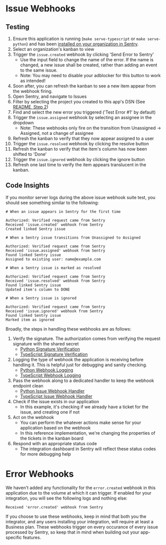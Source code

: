 # Issue Webhooks

## Testing

1. Ensure this application is running (`make serve-typescript` or `make serve-python`) and has been [installed on your organization in Sentry](../installation.md).
2. Select an organization's kanban to view
3. Trigger the `issue.created` webhook by clicking 'Send Error to Sentry'
	- Use the input field to change the name of the error. If the name is changed, a new issue shall be created, rather than adding an event to the same issue.
	- Note: You may need to disable your adblocker for this button to work as intended!
4. Soon after, you can refresh the kanban to see a new item appear from the webhook firing.
5. Open Sentry, and navigate to Issues
6. Filter by selecting the project you created to this app's DSN (See [README, Step 2](../../README.md))
7. Find and select the new error you triggered ('Test Error #1' by default)
8. Trigger the `issue.assigned` webhook by selecting an assignee in the dropdown
	- Note: These webhooks only fire on the transition from Unassigned -> Assigned, not a change of assignee
9. Refresh the kanban to verify that they now appear assigned to a user 
10. Trigger the `issue.resolved` webhook by clicking the resolve button
11. Refresh the kanban to verify that the item's column has now been shifted to 'Done'
12.  Trigger the `issue.ignored` webhook by clicking the ignore button
13. Refresh one last time to verify the item appears translucent in the kanban.

## Code Insights

If you monitor server logs during the above issue webhook suite test, you should see something similar to the following:

```
# When an issue appears in Sentry for the first time

Authorized: Verified request came from Sentry
Received 'issue.created' webhook from Sentry
Created linked Sentry issue

# When a Sentry issue transitions from Unassigned to Assigned

Authorized: Verified request came from Sentry
Received 'issue.assigned' webhook from Sentry
Found linked Sentry issue
Assigned to existing user: name@example.com

# When a Sentry issue is marked as resolved

Authorized: Verified request came from Sentry
Received 'issue.resolved' webhook from Sentry
Found linked Sentry issue
Updated item's column to DONE

# When a Sentry issue is ignored

Authorized: Verified request came from Sentry
Received 'issue.ignored' webhook from Sentry
Found linked Sentry issue
Marked item as ignored
```

Broadly, the steps in handling these webhooks are as follows:

1. Verify the signature. The authorization comes from verifying the request signature with the shared secret
   - [Python Signature Verification](../../backend-py/src/api/middleware/verify_sentry_signature.py)
   - [TypeScript Signature Verification](../../backend-ts/src/api/middleware/verifySentrySignature.ts) 
2. Logging the type of webhook the application is receiving before handling it. This is helpful just for debugging and sanity checking.
   - [Python Webhook Logging](../../backend-py/src/api/endpoints/sentry/webhook.py)
   - [TypeScript Webhook Logging](../../backend-ts/src/api/sentry/webhook.ts)
3. Pass the webhook along to a dedicated handler to keep the webhook endpoint clean
   - [Python Issue Webhook Handler](../../backend-py/src/api/endpoints/sentry/handlers/issue_handler.py) 
   - [TypeScript Issue Webhook Handler](../../backend-ts/src/api/sentry/handlers/issueHandler.ts)
4. Check if the issue exists in our application
   - In this example, it's checking if we already have a ticket for the issue, and creating one if not
5. Act on the webhook
   - You can perform the whatever actions make sense for your application based on the webhook
   - In this reference implementation, we're changing the properties of the tickets in the kanban board
6. Respond with an appropriate status code
   - The integration dashboard in Sentry will reflect these status codes for more debugging help

# Error Webhooks

We haven't added any functionality for the `error.created` webhook in this application due to the volume at which it can trigger. If enabled for your integration, you will see the following logs and nothing else:

```
Received 'error.created' webhook from Sentry
```

If you choose to use these webhooks, keep in mind that both you the integrator, and any users installing your integration, will require at least a Business plan. These webhooks trigger on every occurance of every issue processed by Sentry, so keep that in mind when building out your app-specific features.
